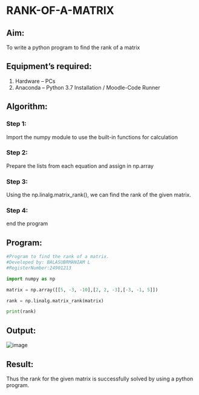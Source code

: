 # RANK-OF-A-MATRIX
## Aim:
To write a python program to find the rank of a matrix
## Equipment’s required:
1. 	Hardware – PCs
2. 	Anaconda – Python 3.7 Installation / Moodle-Code Runner
## Algorithm:
### Step 1: 
Import the numpy module to use the built-in functions for calculation
### Step 2: 
Prepare the lists from each equation and assign in np.array
### Step 3: 
Using the np.linalg.matrix_rank(), we can find the rank of the given matrix.
### Step 4:
end the program
## Program:
```python
#Program to find the rank of a matrix.
#Developed by: BALASUBRMANIAM L
#RegisterNumber:24901213

import numpy as np

matrix = np.array([[5, -3, -10],[2, 2, -3],[-3, -1, 5]])

rank = np.linalg.matrix_rank(matrix)

print(rank)
```
## Output:
![image](https://github.com/user-attachments/assets/a32b2e9c-584b-42aa-9c52-7c2f7b6d7b5c)

## Result:
Thus the rank for the given matrix is successfully solved by  using a python program.

